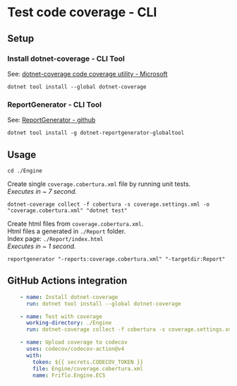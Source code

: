 

# Test code coverage - CLI


## Setup

### Install dotnet-coverage - CLI Tool

See: [dotnet-coverage code coverage utility - Microsoft](https://learn.microsoft.com/en-us/dotnet/core/additional-tools/dotnet-coverage)

```
dotnet tool install --global dotnet-coverage
```


### ReportGenerator - CLI Tool

See: [ReportGenerator - github](https://github.com/danielpalme/ReportGenerator)

```
dotnet tool install -g dotnet-reportgenerator-globaltool
```


## Usage

```
cd ./Engine
```

Create single `coverage.cobertura.xml` file by running unit tests.  
*Executes in ~ 7 second.*
```
dotnet-coverage collect -f cobertura -s coverage.settings.xml -o "coverage.cobertura.xml" "dotnet test"
```

Create html files from `coverage.cobertura.xml`.  
Html files a generated in `./Report` folder.  
Index page: `./Report/index.html`  
*Executes in ~ 1 second.*
```
reportgenerator "-reports:coverage.cobertura.xml" "-targetdir:Report"
```


## GitHub Actions integration
```yaml
    - name: Install dotnet-coverage
      run: dotnet tool install --global dotnet-coverage

    - name: Test with coverage
      working-directory: ./Engine
      run: dotnet-coverage collect -f cobertura -s coverage.settings.xml -o "coverage.cobertura.xml" "dotnet test"

    - name: Upload coverage to codecov
      uses: codecov/codecov-action@v4
      with:
        token: ${{ secrets.CODECOV_TOKEN }}
        file: Engine/coverage.cobertura.xml
        name: Friflo.Engine.ECS
```